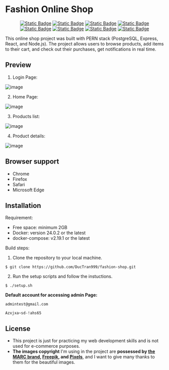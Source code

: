# Fashion Online Shop

<p align="center">
  <a href="https://nodejs.org/en"><img alt="Static Badge" src="https://img.shields.io/badge/node_js-v18.16.1-jade?logo=nodedotjs"></a>
  <a href="https://www.npmjs.com/package/react"><img alt="Static Badge" src="https://img.shields.io/badge/react-v18.2.0-blue?logo=react"></a>
  <a href="https://www.npmjs.com/package/pg"><img alt="Static Badge" src="https://img.shields.io/badge/postgreSQL-v15.3-blue?logo=postgresql&logoColor=f5f5f5"></a>
  <a href="https://www.npmjs.com/package/redis"><img alt="Static Badge" src="https://img.shields.io/badge/redis-v7.2-red?logo=redis&logoColor=f5f5f5"></a>
  <a href="https://www.npmjs.com/package/@reduxjs/toolkit"><img alt="Static Badge" src="https://img.shields.io/badge/redux--toolkit-v1.9.5-purple?logo=redux"></a>
  <a href="https://react-bootstrap.netlify.app/docs/getting-started/introduction"><img alt="Static Badge" src="https://img.shields.io/badge/react--bootstrap-v2.7.4-navy?logo=bootstrap&logoColor=f5f5f5"></a>
  <a href="https://www.docker.com/"><img alt="Static Badge" src="https://img.shields.io/badge/docker--compose-v2.19.1-blue?logo=docker"></a>
    <a href="https://www.npmjs.com/package/socket.io"><img alt="Static Badge" src="https://img.shields.io/badge/socket.io-v6.7.2-jade?logo=socket.io"></a>
</p>
This online shop project was built with PERN stack (PostgreSQL, Express, React, and Node.js). The project allows users to browse products, add items to their cart, and check out their purchases, get notifications in real time.

## Preview

1. Login Page:

![image](https://github.com/DucTran999/fashion-shop/assets/124438914/c5cdf8c6-4734-451a-bee8-4e20cedb073b)

2. Home Page:

![image](https://github.com/DucTran999/fashion-shop/assets/74949792/44a5b880-15fe-4d4d-81d0-b3a77573d148)

3. Products list:

![image](https://github.com/DucTran999/fashion-shop/assets/74949792/9bbbb091-b54e-4e31-8a4b-f03043fe2050)

4. Product details:

![image](https://github.com/DucTran999/fashion-shop/assets/124438914/58e9bdff-edb8-44b7-8821-ddc88631153b)

## Browser support

- Chrome
- Firefox
- Safari
- Microsoft Edge

## Installation

Requirement:

- Free space: minimum 2GB
- Docker: version 24.0.2 or the latest
- docker-compose: v2.19.1 or the latest

Build steps:

1. Clone the repository to your local machine.

```
$ git clone https://github.com/DucTran999/fashion-shop.git
```

2. Run the setup scripts and follow the instuctions.

```
$ ./setup.sh
```

**Default account for accessing admin Page:**

```
admintest@gmail.com
```

```
Azxjxa~sd-!ahs65
```

## License

- This project is just for practicing my web development skills and is not used for e-commerce purposes.
- **The images copyright** I'm using in the project are **possessed by [the MARC brand], [Freepik], and [Pixels]**, and I want to give many thanks to them for the beautiful images.

[the MARC brand]: https://marc.com.vn/
[Freepik]: https://www.freepik.com/search?format=search&query=fashion&type=photo
[Pixels]: https://www.pexels.com/vi-vn/tim-kiem/model/
